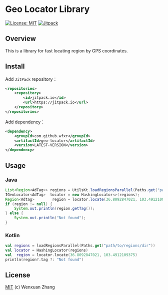 # Geo Locator Library

[![License: MIT](https://img.shields.io/badge/License-MIT-yellow.svg)](https://wfxr.mit-license.org/2018)
[![Jitpack](https://jitpack.io/v/wfxr/geo-locator.svg)](https://jitpack.io/#wfxr/geo-locator)

## Overview

This is a library for fast locating region by GPS coordinates.

## Install

Add `JitPack` repository：
```xml
<repositories>
    <repository>
        <id>jitpack.io</id>
        <url>https://jitpack.io</url>
    </repository>
</repositories>
```
Add dependency：
```xml
<dependency>
    <groupId>com.github.wfxr</groupId>
    <artifactId>geo-locator</artifactId>
    <version>LATEST-VERSION</version>
</dependency>
```

## Usage

### Java
``` java
List<Region<AdTag>> regions = UtilsKt.loadRegionsParallel(Paths.get("path/to/regions/dir"));
IGeoLocator<AdTag>  locator = new HashingLocator<>(regions);
Region<Adtag>        region = locator.locate(36.8092847021, 103.4912109375);
if (region != null) {
    System.out.println(region.getTag());
} else {
    System.out.println("Not found");
}
```

### Kotlin
``` kotlin
val regions = loadRegionsParallel(Paths.get("path/to/regions/dir"))
val locator = HashingLocator(regions)
val  region = locator.locate(36.8092847021, 103.4912109375)
println(region?.tag ?: "Not found")
```

## License

[MIT](https://wfxr.mit-license.org/2018) (c) Wenxuan Zhang
